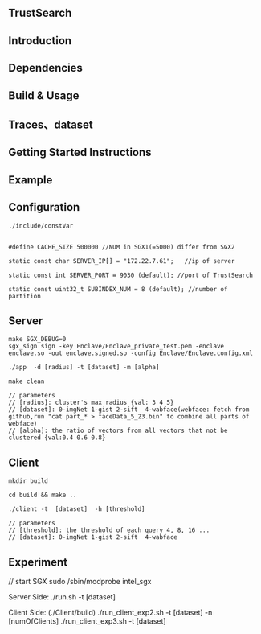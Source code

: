 ## TrustSearch


## Introduction

## Dependencies

## Build & Usage

## Traces、dataset





## Getting Started Instructions



## 

## Example
## Configuration

```
./include/constVar


#define CACHE_SIZE 500000 //NUM in SGX1(=5000) differ from SGX2 

static const char SERVER_IP[] = "172.22.7.61";   //ip of server

static const int SERVER_PORT = 9030 (default); //port of TrustSearch

static const uint32_t SUBINDEX_NUM = 8 (default); //number of partition
```

## Server

```
make SGX_DEBUG=0
sgx_sign sign -key Enclave/Enclave_private_test.pem -enclave enclave.so -out enclave.signed.so -config Enclave/Enclave.config.xml

./app  -d [radius] -t [dataset] -m [alpha]

make clean
```

```
// parameters
// [radius]: cluster's max radius {val: 3 4 5}
// [dataset]: 0-imgNet 1-gist 2-sift  4-wabface(webface: fetch from github,run "cat part_* > faceData_5_23.bin" to combine all parts of webface)
// [alpha]: the ratio of vectors from all vectors that not be clustered {val:0.4 0.6 0.8}
```

## Client

```
mkdir build

cd build && make ..

./client -t  [dataset]  -h [threshold]

// parameters
// [threshold]: the threshold of each query 4, 8, 16 ...
// [dataset]: 0-imgNet 1-gist 2-sift  4-wabface
```



## Experiment

// start SGX
    sudo /sbin/modprobe intel_sgx 

Server Side:
    ./run.sh -t [dataset]

Client Side: (./Client/build)
    ./run_client_exp2.sh -t [dataset] -n [numOfClients]
    ./run_client_exp3.sh -t [dataset]